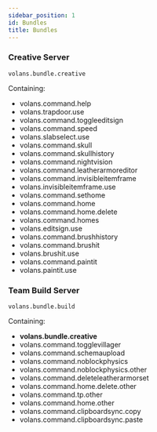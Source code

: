 ```yaml
---
sidebar_position: 1
id: Bundles
title: Bundles
---
```

### Creative Server
```text
volans.bundle.creative
```
Containing:
- volans.command.help
- volans.trapdoor.use
- volans.command.toggleeditsign
- volans.command.speed
- volans.slabselect.use
- volans.command.skull
- volans.command.skullhistory
- volans.command.nightvision
- volans.command.leatherarmoreditor
- volans.command.invisibleitemframe
- volans.invisibleitemframe.use
- volans.command.sethome
- volans.command.home
- volans.command.home.delete
- volans.command.homes
- volans.editsign.use
- volans.command.brushhistory
- volans.command.brushit
- volans.brushit.use
- volans.command.paintit
- volans.paintit.use


### Team Build Server
```text
volans.bundle.build
```
Containing:
- **volans.bundle.creative**
- volans.command.togglevillager
- volans.command.schemaupload
- volans.command.noblockphysics
- volans.command.noblockphysics.other
- volans.command.deleteleatherarmorset
- volans.command.home.delete.other 
- volans.command.tp.other 
- volans.command.home.other
- volans.command.clipboardsync.copy 
- volans.command.clipboardsync.paste